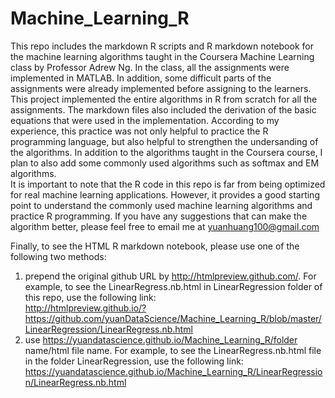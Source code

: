 # Machine_Learning_R
This repo includes the markdown R scripts and R markdown notebook for the machine learning algorithms taught in the Coursera Machine Learning class by Professor Adrew Ng. In the class, all the assignments were implemented in MATLAB. In addition, some difficult parts of the assignments were already implemented before assigning to the learners.           
This project implemented the entire algorithms in R from scratch for all the assignments. The markdown files also included the derivation of the basic equations that were used in the implementation. According to my experience, this practice was not only helpful to practice the R programming language, but also helpful to strengthen the undersanding of the algorithms. In addition to the algorithms taught in the Coursera course, I plan to also add some commonly used algorithms such as softmax and EM algorithms.            
It is important to note that the R code in this repo is far from being optimized for real machine learning applications. However, it provides a good starting point to understand the commonly used machine learning algorithms and practice R programming. If you have any suggestions that can make the algorithm better, please feel free to email me at yuanhuang100@gmail.com          

Finally, to see the HTML R markdown notebook, please use one of the following two methods:         
1. prepend the original github URL by http://htmlpreview.github.com/. For example, to see the LinearRegress.nb.html in LinearRegression folder of this repo, use the following link:           
http://htmlpreview.github.io/?https://github.com/yuanDataScience/Machine_Learning_R/blob/master/LinearRegression/LinearRegress.nb.html          
2. use https://yuandatascience.github.io/Machine_Learning_R/folder name/html file name. For example, to see the LinearRegress.nb.html file in the folder LinearRegression, use the following link:          
https://yuandatascience.github.io/Machine_Learning_R/LinearRegression/LinearRegress.nb.html
